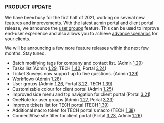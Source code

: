 ### PRODUCT UPDATE

We have been busy for the first half of 2021, working on several new features and improvements. With the latest admin portal and client portal release, we announce the [user groups](https://help.deskdirector.com/article/bxd7i1kkw3) feature. This can be used to improve end-user experience and also allows you to achieve [advance scenarios](https://help.deskdirector.com/article/619edy705s-user-group-scenarios) for your clients.

We will be announcing a few more feature releases within the next few months. Stay tuned.

* Batch modifying tags for company and contact list. (Admin [1.29](/configs/release-notes/admin/v1.29.1))
* Tasks list (Admin [1.29](/configs/release-notes/admin/v1.29.1), TECH [1.40](/configs/release-notes/tech/v1.40), Portal [3.24](/configs/release-notes/portal/v3.24))
* Ticket Surveys now support up to five questions. (Admin [1.29](/configs/release-notes/admin/v1.29.1))
* Workflows (Admin [1.28](/configs/release-notes/admin/v1.28.1))
* User groups (Admin [1.26](/configs/release-notes/admin/v1.26.1), Portal [3.22](/configs/release-notes/portal/v3.22), TECH [1.39](/configs/release-notes/tech/v1.39)) 
* Customizable colour for client portal (Admin [1.25](/configs/release-notes/admin/v1.25.1))
* Improved side menu and top navigation for client portal (Portal [3.21](/configs/release-notes/portal/v3.21))
* OneNote for user groups (Admin [1.27](/configs/release-notes/admin/v1.27.1), Portal [3.23](/configs/release-notes/portal/v3.23))
* Improve tickets list for TECH portal (TECH [1.39](/configs/release-notes/tech/v1.39))
* Additional macro token for TECH portal's macro (TECH [1.38](/configs/release-notes/tech/v1.38))
* ConnectWise site filter for client portal (Portal [3.23](/configs/release-notes/portal/v3.23), Admin [1.26](/configs/release-notes/admin/v1.26.1))
